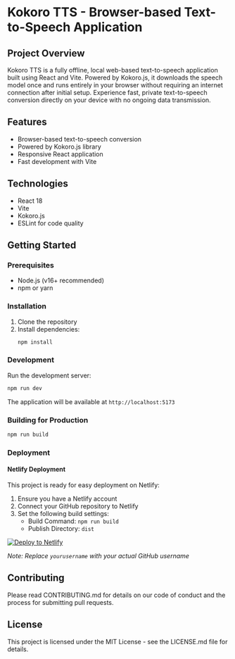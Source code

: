 # Kokoro TTS - Browser-based Text-to-Speech Application

## Project Overview
Kokoro TTS is a fully offline, local web-based text-to-speech application built using React and Vite. Powered by Kokoro.js, it downloads the speech model once and runs entirely in your browser without requiring an internet connection after initial setup. Experience fast, private text-to-speech conversion directly on your device with no ongoing data transmission.

## Features
- Browser-based text-to-speech conversion
- Powered by Kokoro.js library
- Responsive React application
- Fast development with Vite

## Technologies
- React 18
- Vite
- Kokoro.js
- ESLint for code quality

## Getting Started

### Prerequisites
- Node.js (v16+ recommended)
- npm or yarn

### Installation
1. Clone the repository
2. Install dependencies:
   ```bash
   npm install
   ```

### Development
Run the development server:
```bash
npm run dev
```
The application will be available at `http://localhost:5173`

### Building for Production
```bash
npm run build
```

### Deployment
#### Netlify Deployment
This project is ready for easy deployment on Netlify:

1. Ensure you have a Netlify account
2. Connect your GitHub repository to Netlify
3. Set the following build settings:
   - Build Command: `npm run build`
   - Publish Directory: `dist`

[![Deploy to Netlify](https://www.netlify.com/img/deploy/button.svg)](https://app.netlify.com/start/deploy?repository=https://github.com/yourusername/kokoro-on-browser)

*Note: Replace `yourusername` with your actual GitHub username*

## Contributing
Please read CONTRIBUTING.md for details on our code of conduct and the process for submitting pull requests.

## License
This project is licensed under the MIT License - see the LICENSE.md file for details.
